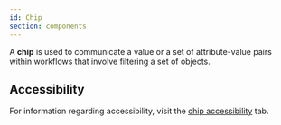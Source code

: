 ```yaml
---
id: Chip
section: components
---
```

A **chip** is used to communicate a value or a set of attribute-value pairs within workflows that involve filtering a set of objects.

## Accessibility
For information regarding accessibility, visit the [chip accessibility](/components/chip/accessibility) tab. 